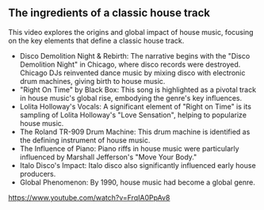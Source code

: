 
## The ingredients of a classic house track
 
This video explores the origins and global impact of house music, focusing on the key elements that define a classic house track.

 - Disco Demolition Night & Rebirth: The narrative begins with the "Disco Demolition Night" in Chicago, where disco records were destroyed. Chicago DJs reinvented dance music by mixing disco with electronic drum machines, giving birth to house music.
 - "Right On Time" by Black Box: This song is highlighted as a pivotal track in house music's global rise, embodying the genre's key influences.
 - Lolita Holloway's Vocals: A significant element of "Right on Time" is its sampling of Lolita Holloway's "Love Sensation", helping to popularize house music.
 - The Roland TR-909 Drum Machine: This drum machine is identified as the defining instrument of house music.
 - The Influence of Piano: Piano riffs in house music were particularly influenced by Marshall Jefferson's "Move Your Body."
 - Italo Disco's Impact: Italo disco also significantly influenced early house producers.
 - Global Phenomenon: By 1990, house music had become a global genre.

https://www.youtube.com/watch?v=FrqIA0PpAv8


